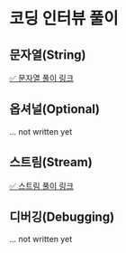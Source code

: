 # 코딩 인터뷰 풀이

## 문자열(String)

[✅ 문자열 풀이 링크](https://github.com/shirohoo/coding-interview/blob/stream/src/test/java/me/coding/interview/string/StringTests.java)

## 옵셔널(Optional)

... not written yet

## 스트림(Stream)

[✅ 스트림 풀이 링크](https://github.com/shirohoo/coding-interview/blob/stream/src/test/java/me/coding/interview/stream/StreamTests.java)

## 디버깅(Debugging)

... not written yet
